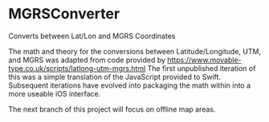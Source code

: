 # MGRSConverter
Converts between Lat/Lon and MGRS Coordinates

The math and theory for the conversions between Latitude/Longitude, UTM, and MGRS was adapted from code provided by https://www.movable-type.co.uk/scripts/latlong-utm-mgrs.html
The first unpublished iteration of this was a simple translation of the JavaScript provided to Swift.
Subsequent iterations have evolved into packaging the math within into a more useable iOS interface.

The next branch of this project will focus on offline map areas.
